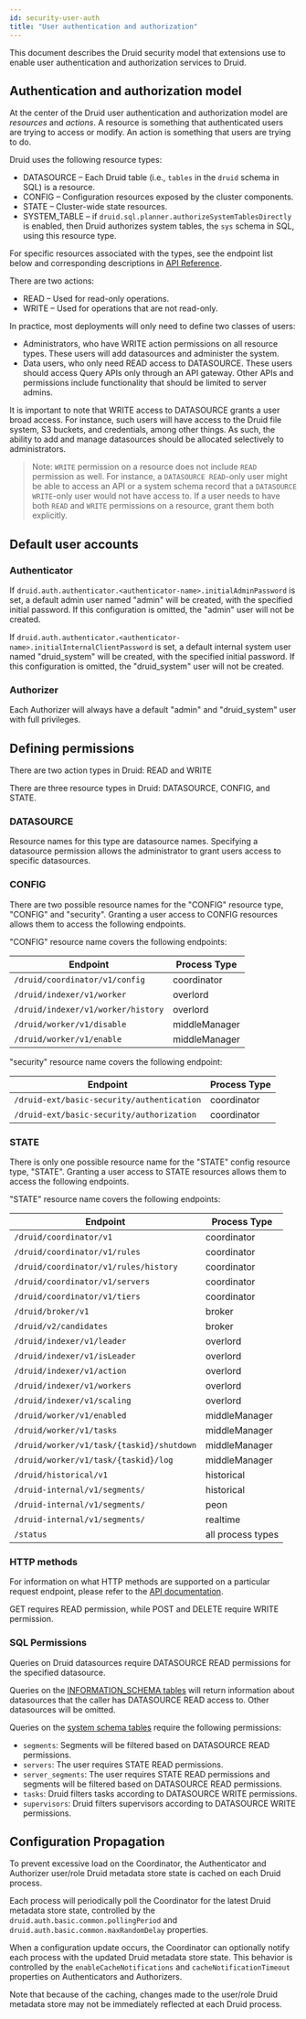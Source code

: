 ```yaml
---
id: security-user-auth
title: "User authentication and authorization"
---
```


<!--
  ~ Licensed to the Apache Software Foundation (ASF) under one
  ~ or more contributor license agreements.  See the NOTICE file
  ~ distributed with this work for additional information
  ~ regarding copyright ownership.  The ASF licenses this file
  ~ to you under the Apache License, Version 2.0 (the
  ~ "License"); you may not use this file except in compliance
  ~ with the License.  You may obtain a copy of the License at
  ~
  ~   http://www.apache.org/licenses/LICENSE-2.0
  ~
  ~ Unless required by applicable law or agreed to in writing,
  ~ software distributed under the License is distributed on an
  ~ "AS IS" BASIS, WITHOUT WARRANTIES OR CONDITIONS OF ANY
  ~ KIND, either express or implied.  See the License for the
  ~ specific language governing permissions and limitations
  ~ under the License.
  -->


This document describes the Druid security model that extensions use to enable user authentication and authorization services to Druid. 

## Authentication and authorization model

At the center of the Druid user authentication and authorization model are _resources_ and _actions_. A resource is something that authenticated users are trying to access or modify. An action is something that users are trying to do. 

Druid uses the following resource types:

* DATASOURCE &ndash; Each Druid table (i.e., `tables` in the `druid` schema in SQL) is a resource.
* CONFIG &ndash; Configuration resources exposed by the cluster components. 
* STATE &ndash; Cluster-wide state resources.
* SYSTEM_TABLE &ndash; if `druid.sql.planner.authorizeSystemTablesDirectly` is enabled, then Druid authorizes system tables, the `sys` schema in SQL, using this resource type.

For specific resources associated with the types, see the endpoint list below and corresponding descriptions in [API Reference](./api-reference.md).

There are two actions:

* READ &ndash; Used for read-only operations.
* WRITE &ndash; Used for operations that are not read-only.

In practice, most deployments will only need to define two classes of users: 

* Administrators, who have WRITE action permissions on all resource types. These users will add datasources and administer the system.  
* Data users, who only need READ access to DATASOURCE. These users should access Query APIs only through an API gateway. Other APIs and permissions include functionality that should be limited to server admins. 

It is important to note that WRITE access to DATASOURCE grants a user broad access. For instance, such users will have access to the Druid file system, S3 buckets, and credentials, among other things. As such, the ability to add and manage datasources should be allocated selectively to administrators.   

> Note: `WRITE` permission on a resource does not include `READ` permission as well.
> For instance, a `DATASOURCE READ`-only user might be able to access an API or a
> system schema record that a `DATASOURCE WRITE`-only user would not have access to.
> If a user needs to have both `READ` and `WRITE` permissions on a resource,
> grant them both explicitly.

## Default user accounts

### Authenticator
If `druid.auth.authenticator.<authenticator-name>.initialAdminPassword` is set, a default admin user named "admin" will be created, with the specified initial password. If this configuration is omitted, the "admin" user will not be created.

If `druid.auth.authenticator.<authenticator-name>.initialInternalClientPassword` is set, a default internal system user named "druid_system" will be created, with the specified initial password. If this configuration is omitted, the "druid_system" user will not be created.


### Authorizer

Each Authorizer will always have a default "admin" and "druid_system" user with full privileges.

## Defining permissions

There are two action types in Druid: READ and WRITE

There are three resource types in Druid: DATASOURCE, CONFIG, and STATE.

### DATASOURCE
Resource names for this type are datasource names. Specifying a datasource permission allows the administrator to grant users access to specific datasources.

### CONFIG
There are two possible resource names for the "CONFIG" resource type, "CONFIG" and "security". Granting a user access to CONFIG resources allows them to access the following endpoints.

"CONFIG" resource name covers the following endpoints:

|Endpoint|Process Type|
|--------|---------|
|`/druid/coordinator/v1/config`|coordinator|
|`/druid/indexer/v1/worker`|overlord|
|`/druid/indexer/v1/worker/history`|overlord|
|`/druid/worker/v1/disable`|middleManager|
|`/druid/worker/v1/enable`|middleManager|

"security" resource name covers the following endpoint:

|Endpoint|Process Type|
|--------|---------|
|`/druid-ext/basic-security/authentication`|coordinator|
|`/druid-ext/basic-security/authorization`|coordinator|

### STATE
There is only one possible resource name for the "STATE" config resource type, "STATE". Granting a user access to STATE resources allows them to access the following endpoints.

"STATE" resource name covers the following endpoints:

|Endpoint|Process Type|
|--------|---------|
|`/druid/coordinator/v1`|coordinator|
|`/druid/coordinator/v1/rules`|coordinator|
|`/druid/coordinator/v1/rules/history`|coordinator|
|`/druid/coordinator/v1/servers`|coordinator|
|`/druid/coordinator/v1/tiers`|coordinator|
|`/druid/broker/v1`|broker|
|`/druid/v2/candidates`|broker|
|`/druid/indexer/v1/leader`|overlord|
|`/druid/indexer/v1/isLeader`|overlord|
|`/druid/indexer/v1/action`|overlord|
|`/druid/indexer/v1/workers`|overlord|
|`/druid/indexer/v1/scaling`|overlord|
|`/druid/worker/v1/enabled`|middleManager|
|`/druid/worker/v1/tasks`|middleManager|
|`/druid/worker/v1/task/{taskid}/shutdown`|middleManager|
|`/druid/worker/v1/task/{taskid}/log`|middleManager|
|`/druid/historical/v1`|historical|
|`/druid-internal/v1/segments/`|historical|
|`/druid-internal/v1/segments/`|peon|
|`/druid-internal/v1/segments/`|realtime|
|`/status`|all process types|

### HTTP methods

For information on what HTTP methods are supported on a particular request endpoint, please refer to the [API documentation](./api-reference.md).

GET requires READ permission, while POST and DELETE require WRITE permission.

### SQL Permissions

Queries on Druid datasources require DATASOURCE READ permissions for the specified datasource.

Queries on the [INFORMATION_SCHEMA tables](../querying/sql.md#information-schema) will
return information about datasources that the caller has DATASOURCE READ access to. Other
datasources will be omitted.

Queries on the [system schema tables](../querying/sql.md#system-schema) require the following permissions:
- `segments`: Segments will be filtered based on DATASOURCE READ permissions.
- `servers`: The user requires STATE READ permissions.
- `server_segments`: The user requires STATE READ permissions and segments will be filtered based on DATASOURCE READ permissions.
- `tasks`: Druid filters tasks according to DATASOURCE WRITE permissions.
- `supervisors`: Druid filters supervisors according to DATASOURCE WRITE permissions.

## Configuration Propagation

To prevent excessive load on the Coordinator, the Authenticator and Authorizer user/role Druid metadata store state is cached on each Druid process.

Each process will periodically poll the Coordinator for the latest Druid metadata store state, controlled by the `druid.auth.basic.common.pollingPeriod` and `druid.auth.basic.common.maxRandomDelay` properties.

When a configuration update occurs, the Coordinator can optionally notify each process with the updated Druid metadata store state. This behavior is controlled by the `enableCacheNotifications` and `cacheNotificationTimeout` properties on Authenticators and Authorizers.

Note that because of the caching, changes made to the user/role Druid metadata store may not be immediately reflected at each Druid process.
